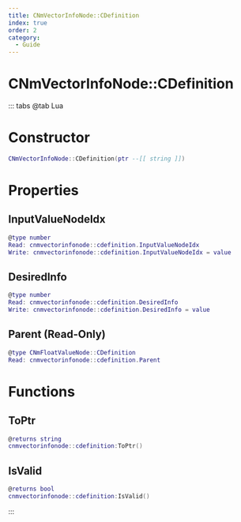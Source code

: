 ```yaml
---
title: CNmVectorInfoNode::CDefinition
index: true
order: 2
category:
  - Guide
---
```


# CNmVectorInfoNode::CDefinition

::: tabs
@tab Lua
# Constructor
```lua
CNmVectorInfoNode::CDefinition(ptr --[[ string ]])
```
# Properties
## InputValueNodeIdx 
```lua
@type number
Read: cnmvectorinfonode::cdefinition.InputValueNodeIdx
Write: cnmvectorinfonode::cdefinition.InputValueNodeIdx = value
```
## DesiredInfo 
```lua
@type number
Read: cnmvectorinfonode::cdefinition.DesiredInfo
Write: cnmvectorinfonode::cdefinition.DesiredInfo = value
```
## Parent (Read-Only)
```lua
@type CNmFloatValueNode::CDefinition
Read: cnmvectorinfonode::cdefinition.Parent
```
# Functions
## ToPtr
```lua
@returns string
cnmvectorinfonode::cdefinition:ToPtr()
```
## IsValid
```lua
@returns bool
cnmvectorinfonode::cdefinition:IsValid()
```

:::